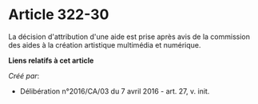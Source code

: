 # Article 322-30

La décision d'attribution d'une aide est prise après avis de la commission des aides à la création artistique multimédia et
numérique.

**Liens relatifs à cet article**

_Créé par_:

  - Délibération n°2016/CA/03 du 7 avril 2016 - art. 27, v. init.
